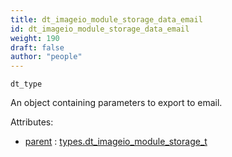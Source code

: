 ```yaml
---
title: dt_imageio_module_storage_data_email
id: dt_imageio_module_storage_data_email
weight: 190
draft: false
author: "people"
---
```


`dt_type`

An object containing parameters to export to email.

Attributes:

* [parent](../attributes#parent) : [types.dt_imageio_module_storage_t](../types/dt_imageio_module_storage_t)

